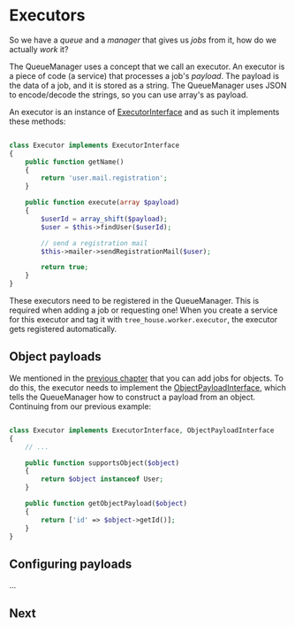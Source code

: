 # Executors

So we have a _queue_ and a _manager_ that gives us _jobs_ from it, how do we
actually _work_ it?

The QueueManager uses a concept that we call an executor. An executor is a
piece of code (a service) that processes a job's _payload_. The payload is the
data of a job, and it is stored as a string. The QueueManager uses JSON to
encode/decode the strings, so you can use array's as payload.

An executor is an instance of [ExecutorInterface][0] and as such it implements
these methods:

```php

class Executor implements ExecutorInterface
{
    public function getName()
    {
        return 'user.mail.registration';
    }

    public function execute(array $payload)
    {
        $userId = array_shift($payload);
        $user = $this->findUser($userId);

        // send a registration mail
        $this->mailer->sendRegistrationMail($user);

        return true;
    }
}
```

[0]: src/TreeHouse/WorkerBundle/Executor/ExecutorInterface.php

These executors need to be registered in the QueueManager. This is required
when adding a job or requesting one! When you create a service for this
executor and tag it with `tree_house.worker.executor`, the executor gets
registered automatically.

## Object payloads

We mentioned in the [previous chapter][1] that you can add jobs for objects.
To do this, the executor needs to implement the [ObjectPayloadInterface][2],
which tells the QueueManager how to construct a payload from an object.
Continuing from our previous example:

```php

class Executor implements ExecutorInterface, ObjectPayloadInterface
{
    // ...

    public function supportsObject($object)
    {
        return $object instanceof User;
    }

    public function getObjectPayload($object)
    {
        return ['id' => $object->getId()];
    }
}
```

[1]: /docs/2-queue-manager.md#adding-for-objects
[2]: src/TreeHouse/WorkerBundle/Executor/ObjectPayloadInterface.php

## Configuring payloads

...

## Next

